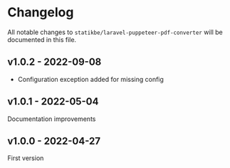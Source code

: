 # Changelog

All notable changes to `statikbe/laravel-puppeteer-pdf-converter` will be documented in this file.

## v1.0.2 - 2022-09-08

- Configuration exception added for missing config

## v1.0.1 - 2022-05-04

Documentation improvements

## v1.0.0 - 2022-04-27

First version

